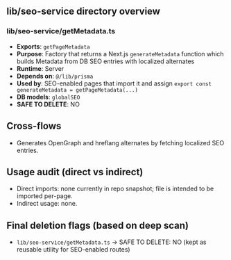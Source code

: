 ## lib/seo-service directory overview

### lib/seo-service/getMetadata.ts
- **Exports**: `getPageMetadata`
- **Purpose**: Factory that returns a Next.js `generateMetadata` function which builds Metadata from DB SEO entries with localized alternates
- **Runtime**: Server
- **Depends on**: `@/lib/prisma`
- **Used by**: SEO-enabled pages that import it and assign `export const generateMetadata = getPageMetadata(...)`
- **DB models**: `globalSEO`
- **SAFE TO DELETE**: NO

## Cross-flows
- Generates OpenGraph and hreflang alternates by fetching localized SEO entries.

## Usage audit (direct vs indirect)
- Direct imports: none currently in repo snapshot; file is intended to be imported per-page.
- Indirect usage: none.

## Final deletion flags (based on deep scan)
- `lib/seo-service/getMetadata.ts` → SAFE TO DELETE: NO (kept as reusable utility for SEO-enabled routes)






